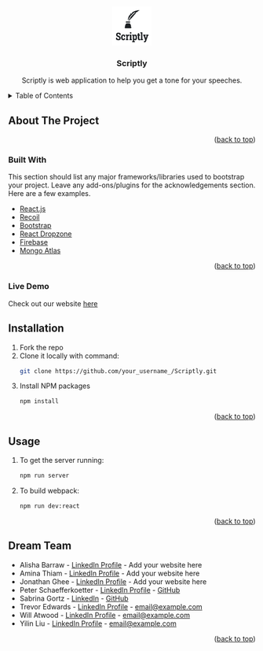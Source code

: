 <div id="top"></div>
<!-- PROJECT LOGO -->
<br />
<div align="center">
  <a href="http://scriptly.us">
    <img src="./scriptlyLogo.png" alt="Logo" width="80" height="80">
  </a>

  <h3 align="center">Scriptly</h3>

  <p align="center">
    Scriptly is web application to help you get a tone for your speeches.
    <br />
  </p>
</div>



<!-- TABLE OF CONTENTS -->
<details>
  <summary>Table of Contents</summary>
  <ol>
    <li>
      <a href="#about-the-project">About The Project</a>
      <ul>
        <li><a href="#built-with">Built With</a></li>
      </ul>
    </li>
        <li>
      <a href="#live-demo">Live Demo</a>
    </li>
    <li><a href="#installation">Installation</a></li>
    <li><a href="#usage">Usage</a></li>
    <li><a href="#dream-team">Dream Team</a></li>
  </ol>
</details>



<!-- ABOUT THE PROJECT -->
## About The Project


<p align="right">(<a href="#top">back to top</a>)</p>


### Built With

This section should list any major frameworks/libraries used to bootstrap your project. Leave any add-ons/plugins for the acknowledgements section. Here are a few examples.

* [React.js](https://reactjs.org/)
* [Recoil](https://recoiljs.org/)
* [Bootstrap](https://getbootstrap.com)
* [React Dropzone](https://react-dropzone.js.org/)
* [Firebase](https://firebase.google.com/)
* [Mongo Atlas](https://www.mongodb.com/)

<p align="right">(<a href="#top">back to top</a>)</p>

### Live Demo

Check out our website [here](http://scriptly.us)


<!-- GETTING STARTED -->
## Installation

1. Fork the repo
2. Clone it locally with command:
   ```sh
   git clone https://github.com/your_username_/Scriptly.git
   ```
3. Install NPM packages
   ```sh
   npm install
   ```

<p align="right">(<a href="#top">back to top</a>)</p>


<!-- USAGE EXAMPLES -->
## Usage
1. To get the server running:
   ```sh
   npm run server
   ```
2. To build webpack:
   ```sh
   npm run dev:react
   ```

<p align="right">(<a href="#top">back to top</a>)</p>


<!-- CONTACT -->
## Dream Team

* Alisha Barraw - [LinkedIn Profile](https://twitter.com/your_username) - Add your website here
* Amina Thiam - [LinkedIn Profile](https://twitter.com/your_username) - Add your website here
* Jonathan Ghee - [LinkedIn Profile](https://twitter.com/your_username) - Add your website here
* Peter Schaefferkoetter - [LinkedIn Profile](https://www.linkedin.com/in/pschaefferkoetter/) - [GitHub](https://github.com/pschaefferkoetter)
* Sabrina Gortz - [LinkedIn](https://www.linkedin.com/in/sabrinagortz/) - [GitHub](https://github.com/sgortz)
* Trevor Edwards - [LinkedIn Profile](https://twitter.com/your_username) - email@example.com
* Will Atwood - [LinkedIn Profile](https://twitter.com/your_username) - email@example.com
* Yilin Liu - [LinkedIn Profile](https://twitter.com/your_username) - email@example.com

<p align="right">(<a href="#top">back to top</a>)</p>
